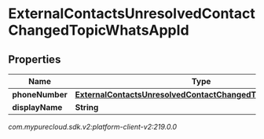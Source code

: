# ExternalContactsUnresolvedContactChangedTopicWhatsAppId


## Properties

| Name | Type | Description | Notes |
| ------------ | ------------- | ------------- | ------------- |
| **phoneNumber** | [**ExternalContactsUnresolvedContactChangedTopicPhoneNumber**](ExternalContactsUnresolvedContactChangedTopicPhoneNumber) |  |  [optional] |
| **displayName** | **String** |  |  [optional] |




_com.mypurecloud.sdk.v2:platform-client-v2:219.0.0_
